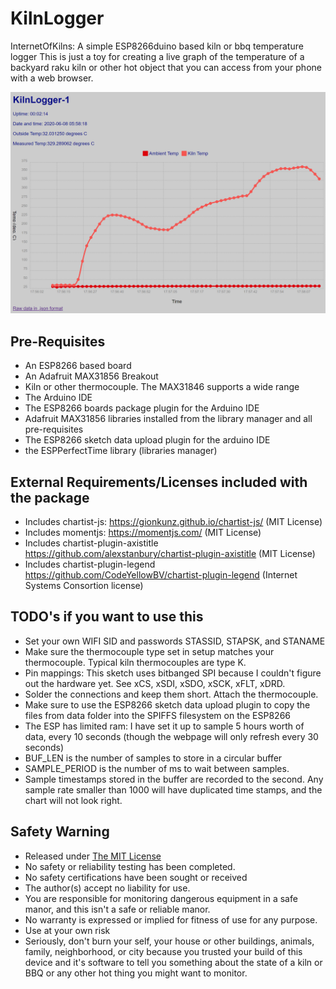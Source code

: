 # KilnLogger
InternetOfKilns: A simple ESP8266duino based kiln or bbq temperature logger
This is just a toy for creating a live graph of the temperature of a backyard raku kiln or other hot object that you can access from your phone with a web browser.

![A sample of the display](media/sample.png)

## Pre-Requisites
* An ESP8266 based board
* An Adafruit MAX31856 Breakout
* Kiln or other thermocouple.  The MAX31846 supports a wide range
* The Arduino IDE
* The ESP8266 boards package plugin for the Arduino IDE
* Adafruit MAX31856 libraries installed from the library manager and all pre-requisites
* The ESP8266 sketch data upload plugin for the arduino IDE
* the ESPPerfectTime library (libraries manager)

## External Requirements/Licenses included with the package
* Includes chartist-js: https://gionkunz.github.io/chartist-js/  (MIT License)
* Includes momentjs: https://momentjs.com/ (MIT License)
* Includes chartist-plugin-axistitle https://github.com/alexstanbury/chartist-plugin-axistitle (MIT License)
* Includes chartist-plugin-legend https://github.com/CodeYellowBV/chartist-plugin-legend (Internet Systems Consortion license)

## TODO's if you want to use this
* Set your own WIFI SID and passwords STASSID, STAPSK, and STANAME
* Make sure the thermocouple type set in setup matches your thermocouple.  Typical kiln thermocouples are type K.
* Pin mappings:  This sketch uses bitbanged SPI because I couldn't figure out the hardware yet.  See xCS, xSDI, xSDO, xSCK, xFLT, xDRD.
* Solder the connections and keep them short.  Attach the thermocouple.
* Make sure to use the ESP8266 sketch data upload plugin to copy the files from data folder into the SPIFFS filesystem on the ESP8266
* The ESP has limited ram:  I have set it up to sample 5 hours worth of data, every 10 seconds (though the webpage will only refresh every 30 seconds)
* BUF_LEN is the number of samples to store in a circular buffer
* SAMPLE_PERIOD is the number of ms to wait between samples.
* Sample timestamps stored in the buffer are recorded to the second.  Any sample rate smaller than 1000 will have duplicated time stamps, and the chart will not look right.

## Safety Warning
* Released under [The MIT License](https://github.com/cgapeart/KilnLogger/blob/master/LICENSE)
* No safety or reliability testing has been completed.
* No safety certifications have been sought or received
* The author(s) accept no liability for use.
* You are responsible for monitoring dangerous equipment in a safe manor, and this isn't a safe or reliable manor.
* No warranty is expressed or implied for fitness of use for any purpose.  
* Use at your own risk
* Seriously, don't burn your self, your house or other buildings, animals, family, neighborhood, or city because you trusted your build of this device and it's software to tell you something about the state of a kiln or BBQ or any other hot thing you might want to monitor.
